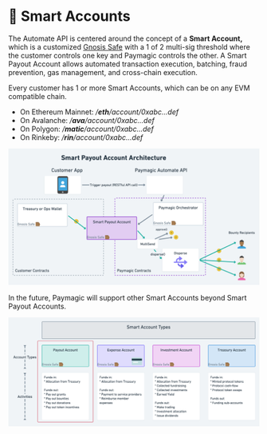 # 🏦 Smart Accounts

The Automate API is centered around the concept of a **Smart Account,** which is a customized [Gnosis Safe](https://gnosis-safe.io) with a 1 of 2 multi-sig threshold where the customer controls one key and Paymagic controls the other. A Smart Payout Account allows automated transaction execution, batching, fraud prevention, gas management, and cross-chain execution.

Every customer has 1 or more Smart Accounts, which can be on any EVM compatible chain.

* On Ethereum Mainnet: _/**eth**/account/0xabc...def_
* On Avalanche: _/**ava**/account/0xabc...def_
* On Polygon: _/**matic**/account/0xabc...def_
* On Rinkeby: _/**rin**/account/0xabc...def_

![Smart Payout Account Architecture: Onchain](<../../.gitbook/assets/Paymagic Automate@2x(2).png>)

In the future, Paymagic will support other Smart Accounts beyond Smart Payout Accounts.

![](<../../.gitbook/assets/Paymagic Protocol@2x(1).png>)
